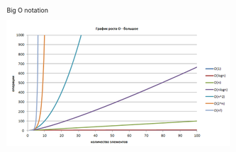Big O notation

![image alt](https://github.com/sft96/algorithmic-solutions/blob/main/screenshots/big_o_notation.png?raw=true)
